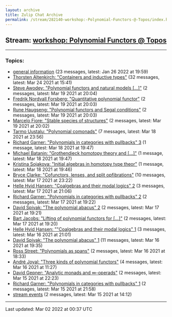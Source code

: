 ```yaml
---
layout: archive
title: Zulip Chat Archive
permalink: /stream/282140-workshop:-Polynomial-Functors-@-Topos/index.html
---
```


## Stream: [workshop: Polynomial Functors @ Topos](https://mattecapu.github.io/ct-zulip-archive/stream/282140-workshop:-Polynomial-Functors-@-Topos/index.html)
---

### Topics:

* [general information](topic/topic_general.20information.html) (23 messages, latest: Jan 26 2022 at 19:59)
* [Thorsten Altenkirch: "Containers and inductive types"](topic/topic_Thorsten.20Altenkirch.3A.20.22Containers.20and.20inductive.20types.22.html) (32 messages, latest: Mar 24 2021 at 15:41)
* [Steve Awodey: "Polynomial functors and natural models \[...\]"](topic/topic_Steve.20Awodey.3A.20.22Polynomial.20functors.20and.20natural.20models.20.5B.2E.2E.2E.5D.22.html) (2 messages, latest: Mar 19 2021 at 20:04)
* [Fredrik Nordvall Forsberg: "Quantitative polynomial functor"](topic/topic_Fredrik.20Nordvall.20Forsberg.3A.20.22Quantitative.20polynomial.20functor.22.html) (2 messages, latest: Mar 19 2021 at 20:03)
* [Rune Haugseng: "Polynomial functors and Segal conditions"](topic/topic_Rune.20Haugseng.3A.20.22Polynomial.20functors.20and.20Segal.20conditions.22.html) (2 messages, latest: Mar 19 2021 at 20:03)
* [Marcelo Fiore: "Stable species of structures"](topic/topic_Marcelo.20Fiore.3A.20.22Stable.20species.20of.20structures.22.html) (2 messages, latest: Mar 19 2021 at 20:02)
* [Tarmo Uustalu: "Polynomial comonads"](topic/topic_Tarmo.20Uustalu.3A.20.22Polynomial.20comonads.22.html) (7 messages, latest: Mar 18 2021 at 23:56)
* [Richard Garner: "Polynomials in categories with pullbacks" 3](topic/topic_Richard.20Garner.3A.20.22Polynomials.20in.20categories.20with.20pullbacks.22.203.html) (1 message, latest: Mar 18 2021 at 19:47)
* [Michael Batanin: "Grothendieck homotopy theory and \[...\]"](topic/topic_Michael.20Batanin.3A.20.22Grothendieck.20homotopy.20theory.20and.20.5B.2E.2E.2E.5D.22.html) (1 message, latest: Mar 18 2021 at 19:47)
* [Kristina Sojakova: "Initial algebras in homotopy type theor"](topic/topic_Kristina.20Sojakova.3A.20.22Initial.20algebras.20in.20homotopy.20type.20theor.22.html) (1 message, latest: Mar 18 2021 at 19:46)
* [Bryce Clarke: "Cofunctors, lenses, and split opfibrations"](topic/topic_Bryce.20Clarke.3A.20.22Cofunctors.2C.20lenses.2C.20and.20split.20opfibrations.22.html) (10 messages, latest: Mar 17 2021 at 23:22)
* [Helle Hvid Hansen: "Coalgebras and their modal logics" 2](topic/topic_Helle.20Hvid.20Hansen.3A.20.22Coalgebras.20and.20their.20modal.20logics.22.202.html) (3 messages, latest: Mar 17 2021 at 21:06)
* [Richard Garner: "Polynomials in categories with pullbacks" 2](topic/topic_Richard.20Garner.3A.20.22Polynomials.20in.20categories.20with.20pullbacks.22.202.html) (2 messages, latest: Mar 17 2021 at 19:22)
* [David Spivak: "The polynomial abacus" 2](topic/topic_David.20Spivak.3A.20.22The.20polynomial.20abacus.22.202.html) (2 messages, latest: Mar 17 2021 at 19:21)
* [Bart Jacobs: "Lifting of polynomial functors for \[...\]"](topic/topic_Bart.20Jacobs.3A.20.22Lifting.20of.20polynomial.20functors.20for.20.5B.2E.2E.2E.5D.22.html) (2 messages, latest: Mar 17 2021 at 19:20)
* [Helle Hvid Hansen: ""Coalgebras and their modal logics" 1](topic/topic_Helle.20Hvid.20Hansen.3A.20.22.22Coalgebras.20and.20their.20modal.20logics.22.201.html) (3 messages, latest: Mar 16 2021 at 21:01)
* [David Spivak: "The polynomial abacus" 1](topic/topic_David.20Spivak.3A.20.22The.20polynomial.20abacus.22.201.html) (11 messages, latest: Mar 16 2021 at 19:35)
* [Ross Street: "Polynomials as spans"](topic/topic_Ross.20Street.3A.20.22Polynomials.20as.20spans.22.html) (2 messages, latest: Mar 16 2021 at 18:33)
* [André Joyal: "Three kinds of polynomial functors"](topic/topic_Andr.C3.A9.20Joyal.3A.20.22Three.20kinds.20of.20polynomial.20functors.22.html) (4 messages, latest: Mar 16 2021 at 11:27)
* [David Gepner: "Analytic monads and ∞-operads"](topic/topic_David.20Gepner.3A.20.22Analytic.20monads.20and.20.E2.88.9E-operads.22.html) (2 messages, latest: Mar 15 2021 at 22:23)
* [Richard Garner: "Polynomials in categories with pullbacks" 1](topic/topic_Richard.20Garner.3A.20.22Polynomials.20in.20categories.20with.20pullbacks.22.201.html) (2 messages, latest: Mar 15 2021 at 21:58)
* [stream events](topic/topic_stream.20events.html) (2 messages, latest: Mar 15 2021 at 14:12)

<hr><p>Last updated: Mar 02 2022 at 00:37 UTC</p>
